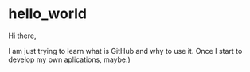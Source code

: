 # hello_world

Hi there,

I am just trying to learn what is GitHub and why to use it. Once I start to develop my own aplications, maybe:)
